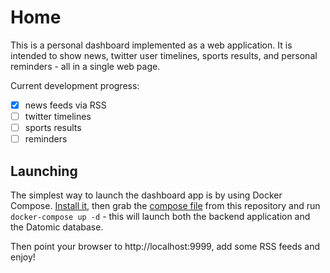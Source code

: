 # Home

This is a personal dashboard implemented as a web application. It is intended to show news, twitter user timelines, sports results, and personal reminders - all in a single web page.

Current development progress:

- [x] news feeds via RSS
- [ ] twitter timelines
- [ ] sports results
- [ ] reminders

## Launching

The simplest way to launch the dashboard app is by using Docker Compose. [Install it](https://docs.docker.com/compose/install/), then grab the [compose file](deploy/docker-compose.yml) from this repository and run `docker-compose up -d` - this will launch both the backend application and the Datomic database.

Then point your browser to http://localhost:9999, add some RSS feeds and enjoy!
